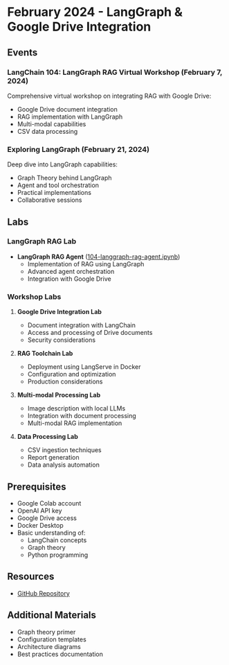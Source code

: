 # February 2024 - LangGraph & Google Drive Integration

## Events

### LangChain 104: LangGraph RAG Virtual Workshop (February 7, 2024)
Comprehensive virtual workshop on integrating RAG with Google Drive:
- Google Drive document integration
- RAG implementation with LangGraph
- Multi-modal capabilities
- CSV data processing

### Exploring LangGraph (February 21, 2024)
Deep dive into LangGraph capabilities:
- Graph Theory behind LangGraph
- Agent and tool orchestration
- Practical implementations
- Collaborative sessions

## Labs

### LangGraph RAG Lab
- **LangGraph RAG Agent** ([104-langgraph-rag-agent.ipynb](https://github.com/aimug-org/austin_langchain/blob/main/labs/LangChain_104/104-langgraph-rag-agent.ipynb))
  - Implementation of RAG using LangGraph
  - Advanced agent orchestration
  - Integration with Google Drive

### Workshop Labs
1. **Google Drive Integration Lab**
   - Document integration with LangChain
   - Access and processing of Drive documents
   - Security considerations

2. **RAG Toolchain Lab**
   - Deployment using LangServe in Docker
   - Configuration and optimization
   - Production considerations

3. **Multi-modal Processing Lab**
   - Image description with local LLMs
   - Integration with document processing
   - Multi-modal RAG implementation

4. **Data Processing Lab**
   - CSV ingestion techniques
   - Report generation
   - Data analysis automation

## Prerequisites
- Google Colab account
- OpenAI API key
- Google Drive access
- Docker Desktop
- Basic understanding of:
  - LangChain concepts
  - Graph theory
  - Python programming

## Resources
- [GitHub Repository](https://github.com/aimug-org/austin_langchain)

## Additional Materials
- Graph theory primer
- Configuration templates
- Architecture diagrams
- Best practices documentation
